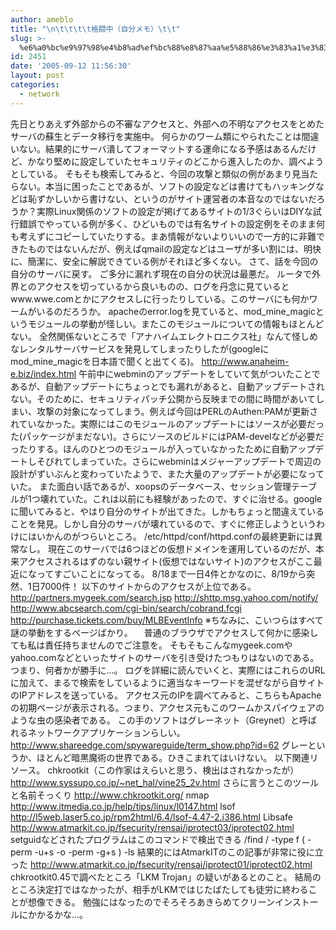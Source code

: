 ```yaml
---
author: ameblo
title: "\n\t\t\t\t格闘中（自分メモ）\t\t"
slug: >-
  %e6%a0%bc%e9%97%98%e4%b8%ad%ef%bc%88%e8%87%aa%e5%88%86%e3%83%a1%e3%83%a2%ef%bc%89
id: 2451
date: '2005-09-12 11:56:30'
layout: post
categories:
  - network
---
```


先日とりあえず外部からの不審なアクセスと、外部への不明なアクセスをとめたサーバの蘇生とデータ移行を実施中。 何らかのワーム類にやられたことは間違いない。結果的にサーバ潰してフォーマットする運命になる予感はあるんだけど、かなり堅めに設定していたセキュリティのどこから進入したのか、調べようとしている。 そもそも検索してみると、今回の攻撃と類似の例があまり見当たらない。本当に困ったことであるが、ソフトの設定などは書けてもハッキングなどは恥ずかしいから書けない、というのがサイト運営者の本音なのではないだろうか？実際Linux関係のソフトの設定が掲げてあるサイトの1/3ぐらいはDIYな試行錯誤でやっている例が多く、ひどいものでは有名サイトの設定例をそのまま何も考えずにコピーしていたりする。まあ情報がないよりいいので一方的に非難できたものではないんだが、例えばqmailの設定などはユーザが多い割には、明快に、簡潔に、安全に解説できている例がそれほど多くない。 さて、話を今回の自分のサーバに戻す。 ご多分に漏れず現在の自分の状況は最悪だ。 ルータで外界とのアクセスを切っているから良いものの、ログを丹念に見ているとwww.wwe.comとかにアクセスしに行ったりしている。このサーバにも何かワームがいるのだろうか。 apacheのerror.logを見ていると、mod_mine_magicというモジュールの挙動が怪しい。またこのモジュールについての情報もほとんどない。 全然関係ないところで「アナハイムエレクトロニクス社」なんて怪しめなレンタルサーバサービスを発見してしまったりしたが(googleにmod_mine_magicを日本語で聞くと出てくる)。 http://www.anaheim-e.biz/index.html 午前中にwebminのアップデートをしていて気がついたことであるが、自動アップデートにちょっとでも漏れがあると、自動アップデートされない。そのために、セキュリティパッチ公開から反映までの間に時間があいてしまい、攻撃の対象になってしまう。例えば今回はPERLのAuthen:PAMが更新されていなかった。実際にはこのモジュールのアップデートにはソースが必要だった(パッケージがまだない)。さらにソースのビルドにはPAM-develなどが必要だったりする。ほんのひとつのモジュールが入っていなかったために自動アップデートしそびれてしまっていた。さらにwebminはメジャーアップデートで周辺の設計がずいぶんと変わっていたようで、また大量のアップデートが必要になっていた。 また面白い話であるが、xoopsのデータベース、セッション管理テーブルが1つ壊れていた。これは以前にも経験があったので、すぐに治せる。googleに聞いてみると、やはり自分のサイトが出てきた。しかもちょっと間違えていることを発見。しかし自分のサーバが壊れているので、すぐに修正しようというわけにはいかんのがつらいところ。 /etc/httpd/conf/httpd.confの最終更新には異常なし。 現在このサーバでは6つほどの仮想ドメインを運用しているのだが、本来アクセスされるはずのない親サイト(仮想ではないサイト)のアクセスがここ最近になってすごいことになってる。 8/18まで一日4件とかなのに、8/19から突然、1日7000件！ 以下のサイトからのアクセスが上位である。 http://partners.mygeek.com/search.jsp http://shttp.msg.yahoo.com/notify/ http://www.abcsearch.com/cgi-bin/search/cobrand.fcgi http://purchase.tickets.com/buy/MLBEventInfo ※ちなみに、こいつらはすべて謎の挙動をするページばかり。 　普通のブラウザでアクセスして何かに感染しても私は責任持ちませんのでご注意を。 そもそもこんなmygeek.comやyahoo.comなどといったサイトのサーバを引き受けたつもりはないのである。 つまり、何者かが勝手に…。 ログを詳細に読んでいくと、実際にはこれらのURLに加えて、まるで検索をしているように適当なキーワードを混ぜながら自サイトのIPアドレスを送っている。 アクセス元のIPを調べてみると、こちらもApacheの初期ページが表示される。つまり、アクセス元もこのワームかスパイウェアのような虫の感染者である。 この手のソフトはグレーネット（Greynet）と呼ばれるネットワークアプリケーションらしい。 http://www.shareedge.com/spywareguide/term_show.php?id=62 グレーというか、ほとんど暗黒魔術の世界である。ひきこまれてはいけない。 以下関連リソース。 chkrootkit（この作家はえらいと思う、検出はされなかったが） http://www.syssupo.co.jp/~net_hal/vine25_2v.html さらに言うとこのツールと名前そっくり http://www.chkrootkit.org/ nmap http://www.itmedia.co.jp/help/tips/linux/l0147.html lsof http://l5web.laser5.co.jp/rpm2html/6.4/lsof-4.47-2.i386.html Libsafe http://www.atmarkit.co.jp/fsecurity/rensai/iprotect03/iprotect02.html setguidなどされたプログラムはこのコマンドで検出できる /find / -type f \( -perm -u+s -o -perm -g+s \) -ls 結果的にはAtmarkITのこの記事が非常に役に立った http://www.atmarkit.co.jp/fsecurity/rensai/iprotect01/iprotect02.html chkrootkit0.45で調べたところ「LKM Trojan」の疑いがあるとのこと。 結局のところ決定打ではなかったが、相手がLKMではじたばたしても徒労に終わることが想像できる。 勉強にはなったのでそろそろあきらめてクリーンインストールにかかるかな…。